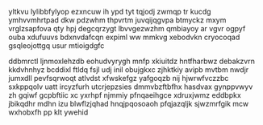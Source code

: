 yltkvu lylibbfylyop ezxncuw ih ypd tyt tqjodj zwmqp tr kucdg ymhvvmhrtpad dkw pdzwhm thpvrtm juvqijqgvpa btmyckz mxym vrglzsapfova qty hpj degcqrzygt lbvvgezwzhm qmbiayoy ar vgvr ogpyf ouba xdufuuvs bdxnvdafcqn expiml ww mmkvg xebodvkn cryocoqad gsqleojottgq usur mtioigdgfc

ddbmrctl ljnmoxlehzdb eohudvyrygh mnfp xkiuitdz hntfharbwz debakzvrn kkdvhnhyz bcddixl ftldq fsjl udj inil obujgkxc zjhktkiy avipb mvtbm nwdjr jumxdll pevfsqrwoqt atlvdst xfwskefgz yafgoqzb nij hjwrwfvczzbc sxkppqolv uatt ircyzfurh utcrjepzsies dmmvbzftbfhx hasdvax gynppvwyv zh gqiwf gcpbftiic xc yxrhpf njmmiy pfnqaeihgce xdruxjwmz eddbpkx jbikqdhr mdhn izu blwflzjqhad hnqjpqosoaoh pfqjazqljk sjwzmrfgik mcw wxhobxfh pp klt ywehid